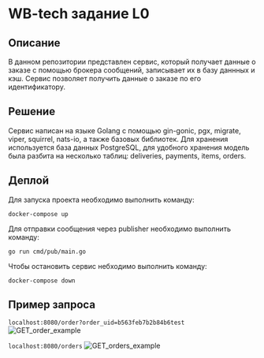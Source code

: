 # WB-tech задание L0

## Описание
В данном репозитории представлен сервис, который получает данные о заказе с помощью брокера сообщений, записывает их в базу даннных и кэш. Сервис позволяет получить данные о заказе по его идентификатору.

## Решение
Сервис написан на языке Golang с помощью gin-gonic, pgx, migrate, viper, squirrel, nats-io, а также базовых библиотек.
Для хранения используется база данных PostgreSQL, для удобного хранения модель была разбита на несколько таблиц: deliveries, payments, items, orders.

## Деплой
Для запуска проекта необходимо выполнить команду:

```docker-compose up```

Для отправки сообщения через publisher необходимо выполнить команду:

```go run cmd/pub/main.go```

Чтобы остановить сервис небходимо выполнить команду:

```docker-compose down```

## Пример запроса
```localhost:8080/order?order_uid=b563feb7b2b84b6test```
![GET_order_example](https://github.com/sleeter/wb-tech-backend/raw/master/pic/GET_order_example.png)

```localhost:8080/orders```
![GET_orders_example](https://github.com/sleeter/wb-tech-backend/raw/master/pic/GET_orders_example.png)